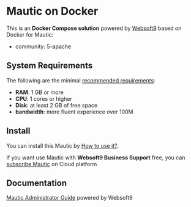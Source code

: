 # Mautic on Docker  

This is an **Docker Compose solution** powered by [Websoft9](https://www.websoft9.com) based on Docker for Mautic:


 - community:  5-apache


## System Requirements

The following are the minimal [recommended requirements](https://www.mautic.org/docs/user_guide/en/install-requirements.html):

* **RAM**: 1 GB or more
* **CPU**: 1 cores or higher
* **Disk**: at least 2 GB of free space
* **bandwidth**: more fluent experience over 100M  

## Install

You can install this Mautic by [How to use it?](https://github.com/Websoft9/docker-library#how-to-use-it).   

If you want use Mautic with **Websoft9 Business Support** free, you can [subscribe Mautic](https://www.websoft9.com/apps) on Cloud platform

## Documentation

[Mautic Administrator Guide](https://support.websoft9.com/docs/mautic) powered by Websoft9